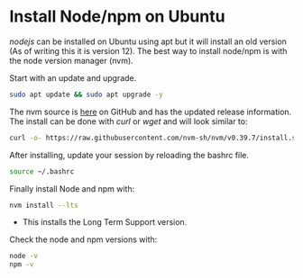 # Install Node/npm on Ubuntu

*nodejs* can be installed on Ubuntu using apt but it will install an old version (As of writing this it is version 12). The best way to install node/npm is with the node version manager (nvm).

Start with an update and upgrade.
```bash
sudo apt update && sudo apt upgrade -y
```

The nvm source is [here](https://github.com/nvm-sh/nvm) on GitHub and has the updated release information. The install can be done with *curl* or *wget* and will look similar to:
```bash
curl -o- https://raw.githubusercontent.com/nvm-sh/nvm/v0.39.7/install.sh | bash
```

After installing, update your session by reloading the bashrc file.
```bash
source ~/.bashrc
```

Finally install Node and npm with:
```bash
nvm install --lts
```
- This installs the Long Term Support version.

Check the node and npm versions with:
```bash
node -v
npm -v
```